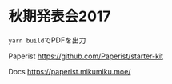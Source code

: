 # 秋期発表会2017

`yarn build`でPDFを出力

Paperist
https://github.com/Paperist/starter-kit

Docs
https://paperist.mikumiku.moe/


